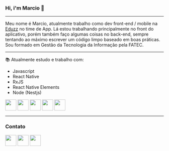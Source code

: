 ### Hi, i'm Marcio 🤪
---

Meu nome é Marcio, atualmente trabalho como dev front-end / mobile na [Eduzz](https://www.eduzz.com/) no time de App. Lá estou trabalhando principalmente no front do aplicativo, porém também faço algumas coisas no back-end, sempre tentando ao máximo escrever um código limpo baseado em boas práticas.
Sou formado em Gestão da Tecnologia da Informação pela FATEC.

---

📚 Atualmente estudo e trabalho com:
- Javascript
- React Native
- RxJS
- React Native Elements
- Node (Nestjs)

<img src="https://cdn.icon-icons.com/icons2/2415/PNG/512/docker_plain_logo_icon_146554.png" width="35" height="35" />  <img src="https://cdn.icon-icons.com/icons2/2107/PNG/128/file_type_typescript_official_icon_130107.png" width="35" height="35" />  <img src="https://cdn.icon-icons.com/icons2/2415/PNG/128/javascript_original_logo_icon_146455.png" width="35" height="35" /> <img src="https://cdn.icon-icons.com/icons2/2415/PNG/128/react_original_logo_icon_146374.png" width="35" height="35" />  <img src="https://cdn.icon-icons.com/icons2/2107/PNG/128/file_type_nestjs_icon_130355.png" width="35" height="35" />

---

### Contato
<a href="https://www.linkedin.com/in/marciordj/"><img src="https://cdn.icon-icons.com/icons2/808/PNG/128/linkedin_icon-icons.com_66096.png" height="35"/></a>  <a href="https://github.com/marciordj"><img src="https://cdn.icon-icons.com/icons2/936/PNG/128/github-logo_icon-icons.com_73546.png" height="35" href="https://www.linkedin.com/in/marciordj/"/></a>  <a href="mailto:lmarciorodriguesjunior@gmail.com"> <img src="https://cdn.icon-icons.com/icons2/1826/PNG/128/4202011emailgmaillogomailsocialsocialmedia-115677_115624.png" height="35" href="https://www.linkedin.com/in/marciordj/"/></a>

  
